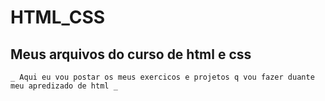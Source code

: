 # HTML_CSS

## Meus arquivos do curso de html e css

    _ Aqui eu vou postar os meus exercicos e projetos q vou fazer duante meu apredizado de html _
